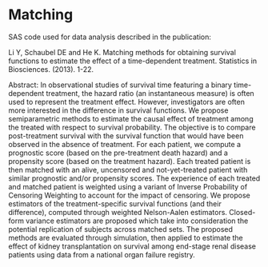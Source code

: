 # Matching
SAS code used for data analysis described in the publication: 

Li Y, Schaubel DE and He K. Matching methods for obtaining survival functions to estimate the effect of a time-dependent treatment. Statistics in Biosciences. (2013). 1-22.

Abstract: 
In observational studies of survival time featuring a binary time-dependent treatment, the hazard ratio (an instantaneous measure) is often used to represent the treatment effect. However, investigators are often more interested in the difference in survival functions. We propose semiparametric methods to estimate the causal effect of treatment among the treated with respect to survival probability. The objective is to compare post-treatment survival with the survival function that would have been observed in the absence of treatment.
For each patient, we compute a prognostic score (based on the pre-treatment death hazard) and a propensity score
(based on the treatment hazard). Each treated patient is then matched with an alive, uncensored and not-yet-treated patient with
similar prognostic and/or propensity scores. The experience of each treated and matched patient is weighted using a variant of Inverse Probability of Censoring Weighting to account for the impact of censoring. We propose estimators of the treatment-specific survival functions (and their difference), computed through weighted Nelson-Aalen estimators. Closed-form variance estimators are proposed which take into consideration the potential replication of subjects across matched sets. The proposed methods are evaluated through simulation, then applied to estimate the effect of kidney transplantation on survival among end-stage renal disease patients using data from a national organ failure registry.
